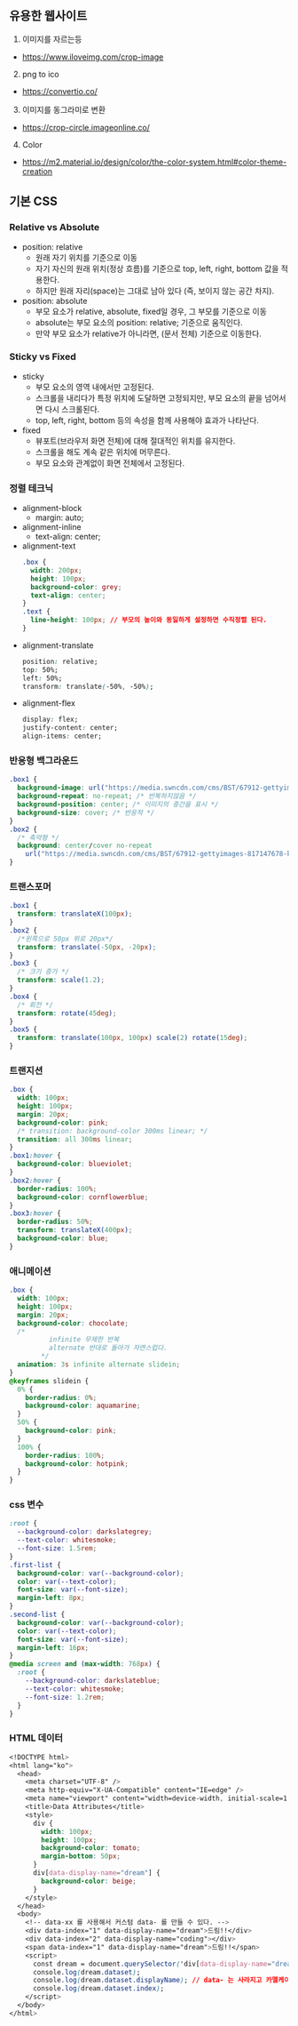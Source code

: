 ## 유용한 웹사이트

1. 이미지를 자르는등

- https://www.iloveimg.com/crop-image

2. png to ico

- https://convertio.co/

3. 이미지를 동그라미로 변환

- https://crop-circle.imageonline.co/

4. Color

- https://m2.material.io/design/color/the-color-system.html#color-theme-creation

## 기본 CSS

### Relative vs Absolute

- position: relative
  - 원래 자기 위치를 기준으로 이동
  - 자기 자신의 원래 위치(정상 흐름)를 기준으로 top, left, right, bottom 값을 적용한다.
  - 하지만 원래 자리(space)는 그대로 남아 있다 (즉, 보이지 않는 공간 차지).
- position: absolute
  - 부모 요소가 relative, absolute, fixed일 경우, 그 부모를 기준으로 이동
  - absolute는 부모 요소의 position: relative; 기준으로 움직인다.
  - 만약 부모 요소가 relative가 아니라면, <html>(문서 전체) 기준으로 이동한다.

### Sticky vs Fixed

- sticky
  - 부모 요소의 영역 내에서만 고정된다.
  - 스크롤을 내리다가 특정 위치에 도달하면 고정되지만, 부모 요소의 끝을 넘어서면 다시 스크롤된다.
  - top, left, right, bottom 등의 속성을 함께 사용해야 효과가 나타난다.
- fixed
  - 뷰포트(브라우저 화면 전체)에 대해 절대적인 위치를 유지한다.
  - 스크롤을 해도 계속 같은 위치에 머무른다.
  - 부모 요소와 관계없이 화면 전체에서 고정된다.

### 정렬 테크닉

- alignment-block
  - margin: auto;
- alignment-inline
  - text-align: center;
- alignment-text
  ```css
  .box {
    width: 200px;
    height: 100px;
    background-color: grey;
    text-align: center;
  }
  .text {
    line-height: 100px; // 부모의 높이와 동일하게 설정하면 수직정렬 된다.
  }
  ```
- alignment-translate
  ```css
  position: relative;
  top: 50%;
  left: 50%;
  transform: translate(-50%, -50%);
  ```
- alignment-flex
  ```css
  display: flex;
  justify-content: center;
  align-items: center;
  ```

### 반응형 백그라운드

```css
.box1 {
  background-image: url("https://media.swncdn.com/cms/BST/67912-gettyimages-817147678-kieferpix.1200w.tn.webp");
  background-repeat: no-repeat; /* 반복하지않음 */
  background-position: center; /* 이미지의 중간을 표시 */
  background-size: cover; /* 반응적 */
}
.box2 {
  /* 축약형 */
  background: center/cover no-repeat
    url("https://media.swncdn.com/cms/BST/67912-gettyimages-817147678-kieferpix.1200w.tn.webp");
}
```

### 트랜스포머

```css
.box1 {
  transform: translateX(100px);
}
.box2 {
  /*왼쪽으로 50px 위로 20px*/
  transform: translate(-50px, -20px);
}
.box3 {
  /* 크기 증가 */
  transform: scale(1.2);
}
.box4 {
  /* 회전 */
  transform: rotate(45deg);
}
.box5 {
  transform: translate(100px, 100px) scale(2) rotate(15deg);
}
```

### 트랜지션

```css
.box {
  width: 100px;
  height: 100px;
  margin: 20px;
  background-color: pink;
  /* transition: background-color 300ms linear; */
  transition: all 300ms linear;
}
.box1:hover {
  background-color: blueviolet;
}
.box2:hover {
  border-radius: 100%;
  background-color: cornflowerblue;
}
.box3:hover {
  border-radius: 50%;
  transform: translateX(400px);
  background-color: blue;
}
```

### 애니메이션

```css
.box {
  width: 100px;
  height: 100px;
  margin: 20px;
  background-color: chocolate;
  /* 
          infinite 무제한 반복 
          alternate 반대로 돌아가 자연스럽다.
        */
  animation: 3s infinite alternate slidein;
}
@keyframes slidein {
  0% {
    border-radius: 0%;
    background-color: aquamarine;
  }
  50% {
    background-color: pink;
  }
  100% {
    border-radius: 100%;
    background-color: hotpink;
  }
}
```

### css 변수

```css
:root {
  --background-color: darkslategrey;
  --text-color: whitesmoke;
  --font-size: 1.5rem;
}
.first-list {
  background-color: var(--background-color);
  color: var(--text-color);
  font-size: var(--font-size);
  margin-left: 8px;
}
.second-list {
  background-color: var(--background-color);
  color: var(--text-color);
  font-size: var(--font-size);
  margin-left: 16px;
}
@media screen and (max-width: 768px) {
  :root {
    --background-color: darkslateblue;
    --text-color: whitesmoke;
    --font-size: 1.2rem;
  }
}
```

### HTML 데이터

```css
<!DOCTYPE html>
<html lang="ko">
  <head>
    <meta charset="UTF-8" />
    <meta http-equiv="X-UA-Compatible" content="IE=edge" />
    <meta name="viewport" content="width=device-width, initial-scale=1.0" />
    <title>Data Attributes</title>
    <style>
      div {
        width: 100px;
        height: 100px;
        background-color: tomato;
        margin-bottom: 50px;
      }
      div[data-display-name="dream"] {
        background-color: beige;
      }
    </style>
  </head>
  <body>
    <!-- data-xx 를 사용해서 커스텀 data- 를 만들 수 있다. -->
    <div data-index="1" data-display-name="dream">드림!!</div>
    <div data-index="2" data-display-name="coding"></div>
    <span data-index="1" data-display-name="dream">드림!!</span>
    <script>
      const dream = document.querySelector('div[data-display-name="dream"]');
      console.log(dream.dataset);
      console.log(dream.dataset.displayName); // data- 는 사라지고 카멜케이스 방식으로 변경된다.
      console.log(dream.dataset.index);
    </script>
  </body>
</html>
```
